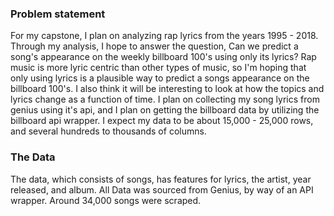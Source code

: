 ### Problem statement
For my capstone, I plan on analyzing rap lyrics from the years 1995 - 2018. Through my analysis, I hope to answer the question, Can we predict a song's appearance on the weekly billboard 100's using only its lyrics? Rap music is more lyric centric than other
types of music, so I'm hoping that only using lyrics is a plausible way to predict a songs appearance on the billboard 100's. I also think it will be interesting to look at how the topics and lyrics change as a function of time. I plan on collecting my song lyrics from genius using it's api, and I plan on getting the billboard data by utilizing the billboard api wrapper. I expect my data to be about 15,000 - 25,000 rows, and several hundreds to thousands of columns.

### The Data
The data, which consists of songs, has features for lyrics, the artist, year released, and album. All Data
was sourced from Genius, by way of an API wrapper. Around 34,000 songs were scraped. 
